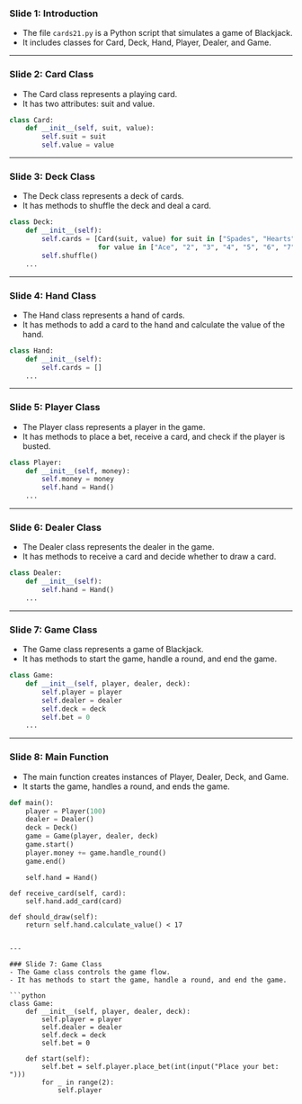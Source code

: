 ### Slide 1: Introduction
- The file `cards21.py` is a Python script that simulates a game of Blackjack.
- It includes classes for Card, Deck, Hand, Player, Dealer, and Game.

---

### Slide 2: Card Class
- The Card class represents a playing card.
- It has two attributes: suit and value.

```python
class Card:
    def __init__(self, suit, value):
        self.suit = suit
        self.value = value
```

---

### Slide 3: Deck Class
- The Deck class represents a deck of cards.
- It has methods to shuffle the deck and deal a card.

```python
class Deck:
    def __init__(self):
        self.cards = [Card(suit, value) for suit in ["Spades", "Hearts", "Diamonds", "Clubs"]
                      for value in ["Ace", "2", "3", "4", "5", "6", "7", "8", "9", "10", "Jack", "Queen", "King"]]
        self.shuffle()
    ...
```

---

### Slide 4: Hand Class
- The Hand class represents a hand of cards.
- It has methods to add a card to the hand and calculate the value of the hand.

```python
class Hand:
    def __init__(self):
        self.cards = []
    ...
```

---

### Slide 5: Player Class
- The Player class represents a player in the game.
- It has methods to place a bet, receive a card, and check if the player is busted.

```python
class Player:
    def __init__(self, money):
        self.money = money
        self.hand = Hand()
    ...
```

---

### Slide 6: Dealer Class
- The Dealer class represents the dealer in the game.
- It has methods to receive a card and decide whether to draw a card.

```python
class Dealer:
    def __init__(self):
        self.hand = Hand()
    ...
```

---

### Slide 7: Game Class
- The Game class represents a game of Blackjack.
- It has methods to start the game, handle a round, and end the game.

```python
class Game:
    def __init__(self, player, dealer, deck):
        self.player = player
        self.dealer = dealer
        self.deck = deck
        self.bet = 0
    ...
```

---

### Slide 8: Main Function
- The main function creates instances of Player, Dealer, Deck, and Game.
- It starts the game, handles a round, and ends the game.

```python
def main():
    player = Player(100)
    dealer = Dealer()
    deck = Deck()
    game = Game(player, dealer, deck)
    game.start()
    player.money += game.handle_round()
    game.end()
```
        self.hand = Hand()

    def receive_card(self, card):
        self.hand.add_card(card)

    def should_draw(self):
        return self.hand.calculate_value() < 17
```

---

### Slide 7: Game Class
- The Game class controls the game flow.
- It has methods to start the game, handle a round, and end the game.

```python
class Game:
    def __init__(self, player, dealer, deck):
        self.player = player
        self.dealer = dealer
        self.deck = deck
        self.bet = 0

    def start(self):
        self.bet = self.player.place_bet(int(input("Place your bet: ")))
        for _ in range(2):
            self.player
